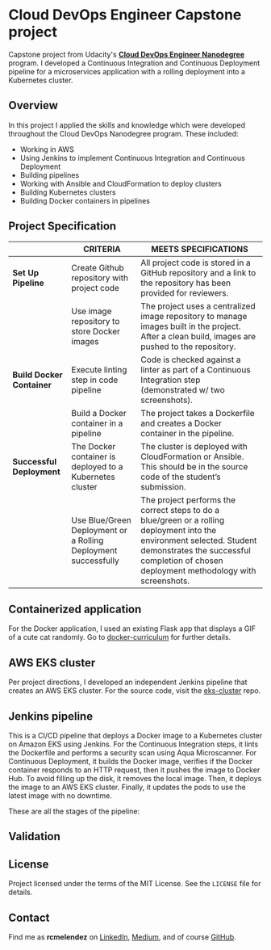 # Cloud DevOps Engineer Capstone project

Capstone project from Udacity's __[Cloud DevOps Engineer
Nanodegree](https://www.udacity.com/course/cloud-dev-ops-nanodegree--nd9991)__ 
program. I developed a Continuous Integration and Continuous Deployment pipeline for a microservices application with a rolling deployment into a Kubernetes cluster. 


## Overview
In this project I applied the skills and knowledge which were developed throughout the Cloud DevOps Nanodegree program. These included:

- Working in AWS
- Using Jenkins to implement Continuous Integration and Continuous Deployment
- Building pipelines
- Working with Ansible and CloudFormation to deploy clusters
- Building Kubernetes clusters
- Building Docker containers in pipelines


## Project Specification
|                        | CRITERIA                                                       | MEETS SPECIFICATIONS                                                                                                                                                                                               |
|------------------------|----------------------------------------------------------------|--------------------------------------------------------------------------------------------------------------------------------------------------------------------------------------------------------------------|
| __Set Up Pipeline__        | Create Github repository with project code                     | All project code is stored in a GitHub repository and a link to the repository has been provided for reviewers.                                                                                                    |
|                        | Use image repository to store Docker images                    | The project uses a centralized image repository to manage images built in the project. After a clean build, images are pushed to the repository.                                                                   |
| __Build Docker Container__ | Execute linting step in code pipeline                          | Code is checked against a linter as part of a Continuous Integration step (demonstrated w/ two screenshots).                                                                                                        |
|                        | Build a Docker container in a pipeline                         | The project takes a Dockerfile and creates a Docker container in the pipeline.                                                                                                                                     |
| __Successful Deployment__  | The Docker container is deployed to a Kubernetes cluster       | The cluster is deployed with CloudFormation or Ansible. This should be in the source code of the student’s submission.                                                                                             |
|                        | Use Blue/Green Deployment or a Rolling Deployment successfully | The project performs the correct steps to do a blue/green or a rolling deployment into the environment selected. Student demonstrates the successful completion of chosen deployment methodology with screenshots. |


## Containerized application
For the Docker application, I used an existing Flask app that displays a GIF of a cute cat randomly. Go to [docker-curriculum](https://docker-curriculum.com/#our-first-image) for further details. 


## AWS EKS cluster
Per project directions, I developed an independent Jenkins pipeline that creates an AWS EKS cluster. For the source code, visit the [eks-cluster](https://github.com/rcmelendez/eks-cluster) repo.


## Jenkins pipeline
This is a CI/CD pipeline that deploys a Docker image to a Kubernetes cluster on Amazon EKS using Jenkins. For the Continuous Integration steps, it lints the Dockerfile and performs a security scan using Aqua Microscanner. For Continuous Deployment, it builds the Docker image, verifies if the Docker container responds to an HTTP request, then it pushes the image to Docker Hub. To avoid filling up the disk, it removes the local image. Then, it deploys the image to an AWS EKS cluster. Finally, it updates the pods to use the latest image with no downtime. 

These are all the stages of the pipeline:


## Validation


## License
Project licensed under the terms of the MIT License. See the `LICENSE` file for details.


## Contact
Find me as __rcmelendez__ on [LinkedIn](https://www.linkedin.com/in/rcmelendez/), 
[Medium](https://medium.com/@rcmelendez), and of course [GitHub](https://github.com/rcmelendez/).
